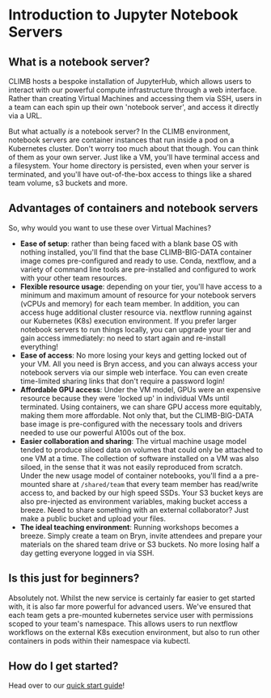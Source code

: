 # Introduction to Jupyter Notebook Servers

## What is a notebook server?

CLIMB hosts a bespoke installation of JupyterHub, which allows users to interact with our powerful compute infrastructure through a web interface. Rather than creating Virtual Machines and accessing them via SSH, users in a team can each spin up their own 'notebook server', and access it directly via a URL.

But what actually _is_ a notebook server? In the CLIMB environment, notebook servers are container instances that run inside a pod on a Kubernetes cluster. Don't worry too much about that though. You can think of them as your own server. Just like a VM, you'll have terminal access and a filesystem. Your home directory is persisted, even when your server is terminated, and you'll have out-of-the-box access to things like a shared team volume, s3 buckets and more.

## Advantages of containers and notebook servers

So, why would you want to use these over Virtual Machines?

- **Ease of setup**: rather than being faced with a blank base OS with nothing installed, you'll find that the base CLIMB-BIG-DATA container image comes pre-configured and ready to use. Conda, nextflow, and a variety of command line tools are pre-installed and configured to work with your other team resources.
- **Flexible resource usage**: depending on your tier, you'll have access to a minimum and maximum amount of resource for your notebook servers (vCPUs and memory) for each team member. In addition, you can access huge additional cluster resource via. nextflow running against our Kubernetes (K8s) execution environment. If you prefer larger notebook servers to run things locally, you can upgrade your tier and gain access immediately: no need to start again and re-install everything!
- **Ease of access**: No more losing your keys and getting locked out of your VM. All you need is Bryn access, and you can always access your notebook servers via our simple web interface. You can even create time-limited sharing links that don't require a password login!
- **Affordable GPU access**: Under the VM model, GPUs were an expensive resource because they were 'locked up' in individual VMs until terminated. Using containers, we can share GPU access more equitably, making them more affordable. Not only that, but the CLIMB-BIG-DATA base image is pre-configured with the necessary tools and drivers needed to use our powerful A100s out of the box.
- **Easier collaboration and sharing**: The virtual machine usage model tended to produce siloed data on volumes that could only be attached to one VM at a time. The collection of software installed on a VM was also siloed, in the sense that it was not easily reproduced from scratch. Under the new usage model of container notebooks, you'll find a a pre-mounted share at `/shared/team` that every team member has read/write access to, and backed by our high speed SSDs. Your S3 bucket keys are also pre-injected as environment variables, making bucket access a breeze. Need to share something with an external collaborator? Just make a public bucket and upload your files.
- **The ideal teaching environment**: Running workshops becomes a breeze. Simply create a team on Bryn, invite attendees and prepare your materials on the shared team drive or S3 buckets. No more losing half a day getting everyone logged in via SSH.

## Is this just for beginners?

Absolutely not. Whilst the new service is certainly far easier to get started with, it is also far more powerful for advanced users. We've ensured that each team gets a pre-mounted kubernetes service user with permissions scoped to your team's namespace. This allows users to run nextflow workflows on the external K8s execution environment, but also to run other containers in pods within their namespace via kubectl.

## How do I get started?

Head over to our [quick start guide](quick-start.md)!
